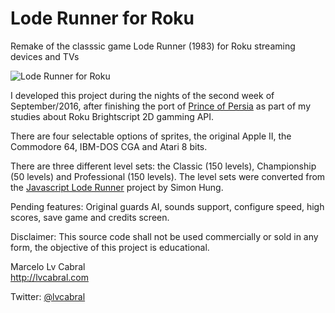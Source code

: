 # Lode Runner for Roku
Remake of the classsic game Lode Runner (1983) for Roku streaming devices and TVs

![Lode Runner for Roku](http://lvcabral.com/LodeRunner/images/splash_sd.jpg)

I developed this project during the nights of the second week of September/2016, after finishing the port of 
[Prince of Persia](https://github.com/lvcabral/Prince-of-Persia-Roku) as part of my studies about Roku Brightscript 2D gamming API.

There are four selectable options of sprites, the original Apple II, the Commodore 64, IBM-DOS CGA and Atari 8 bits.

There are three different level sets: the Classic (150 levels), Championship (50 levels) and Professional (150 levels). 
The level sets were converted from the [Javascript Lode Runner](https://github.com/SimonHung/LodeRunner_TotalRecall) project by Simon Hung.

Pending features: Original guards AI, sounds support, configure speed, high scores, save game and credits screen.

Disclaimer: This source code shall not be used commercially or sold in any form, the objective of this project is educational.

Marcelo Lv Cabral<br/>
http://lvcabral.com <br/>

Twitter: [@lvcabral](https://twitter.com/lvcabral)
